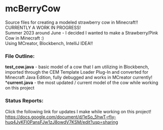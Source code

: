# mcBerryCow
Source files for creating a modeled strawberry cow in Minecraft!! CURRENTLY A WORK IN PROGRESS!  
Summer 2023 around June - I decided I wanted to make a Strawberry/Pink Cow in Minecraft :)  
Using MCreator, Blockbench, IntelliJ IDEA!!  
### File Outline:  
**test_cow.java** - basic model of a cow that I am utilizing in Blockbench, imported through the CEM Template Loader Plug-In and converted for Minecraft Java Edition, fully debugged and works in MCreator currently!  
***current.java** - the most updated / current model of the cow while working on this project
### Status Reports:  
Click the following link for updates I make while working on this project! https://docs.google.com/document/d/1eSo_5hwT-rfjy-huq4JyKFl0PansFJw1zJ8owdV7KSM/edit?usp=sharing

